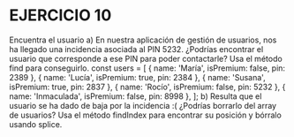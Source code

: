 # EJERCICIO 10
Encuentra el usuario
a) En nuestra aplicación de gestión de usuarios, nos ha llegado una incidencia asociada al PIN 5232. ¿Podrías encontrar el usuario que corresponde a ese PIN para poder contactarle? Usa el método find para conseguirlo.
const users = [
  { name: 'María', isPremium: false, pin: 2389 },
  { name: 'Lucía', isPremium: true, pin: 2384 },
  { name: 'Susana', isPremium: true, pin: 2837 },
  { name: 'Rocío', isPremium: false, pin: 5232 },
  { name: 'Inmaculada', isPremium: false, pin: 8998 },
];
b) Resulta que el usuario se ha dado de baja por la incidencia :( ¿Podrías borrarlo del array de usuarios? Usa el método findIndex para encontrar su posición y bórralo usando splice.